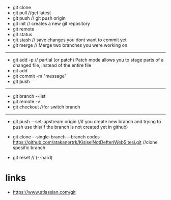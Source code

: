 
* git clone <repository> 
* git pull //get latest
* git push // git push origin <branch>
* git init // creates a new git repository
* git remote
* git status
* git stash // save changes you dont want to commit yet
* git merge // Merge two branches you were working on. 
---
* git add -p // partial (or patch) Patch mode allows you to stage parts of a changed file, instead of the entire file
* git add <filename>
* git commit -m "message"
* git push
---
* git branch --list
* git remote -v 
* git checkout <branchname> //for switch branch
---
* git push --set-upstream origin <branchname> //if you create new branch and trying to push use this(if the branch is not 
created yet in github)

* git clone --single-branch --branch codes https://github.com/atakanertrk/KisiselNotDefteriWebSitesi.git //clone spesific branch

* git reset // (--hard) 

# links
* https://www.atlassian.com/git
